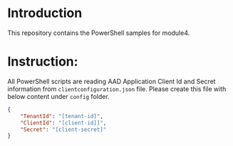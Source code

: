 # Introduction
This repository contains the PowerShell samples for module4. 

# Instruction: 
All PowerShell scripts are reading AAD Application Client Id and Secret information from `clientconfiguration.json` file. Please create this file with below content under `config` folder. 
```JSON
{
    "TenantId": "[tenant-id]",
    "ClientId": "[client-id]]",
    "Secret": "[client-secret]"
}
```
